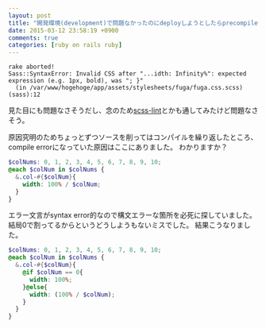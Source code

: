 ```yaml
---
layout: post
title: "開発環境(development)で問題なかったのにdeployしようとしたらprecompileでこける。"
date: 2015-03-12 23:58:19 +0900
comments: true
categories: [ruby on rails ruby]
---
```


```log
rake aborted!
Sass::SyntaxError: Invalid CSS after "...idth: Infinity%": expected expression (e.g. 1px, bold), was "; }"
  (in /var/www/hogehoge/app/assets/stylesheets/fuga/fuga.css.scss)
(sass):12
```

見た目にも問題なさそうだし、念のため[scss-lint](https://github.com/causes/scss-lint)とかも通してみたけど問題なさそう。

<!-- more --> 

原因究明のためちょっとずつソースを削ってはコンパイルを繰り返したところ、
compile errorになっていた原因はここにありました。
わかりますか？

```scss
$colNums: 0, 1, 2, 3, 4, 5, 6, 7, 8, 9, 10;
@each $colNum in $colNums {
  &.col-#{$colNum}{
    width: 100% / $colNum;
  }
}
```



エラー文言がsyntax error的なので構文エラーな箇所を必死に探していました。
結局0で割ってるからというどうしようもないミスでした。
結果こうなりました。 

```scss
$colNums: 0, 1, 2, 3, 4, 5, 6, 7, 8, 9, 10;
@each $colNum in $colNums {
  &.col-#{$colNum}{
    @if $colNum == 0{
      width: 100%;
    }@else{
      width: (100% / $colNum);
    }
  }
}
```
